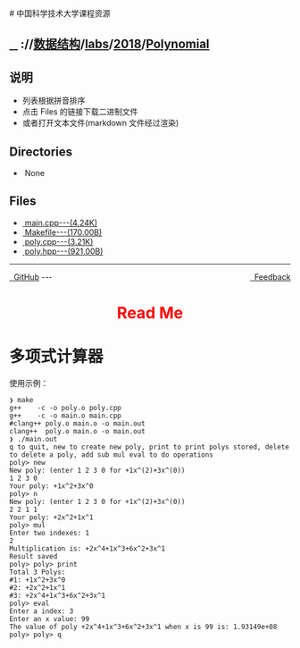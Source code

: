 
<head>
    <meta http-equiv="content-type" content="text/html; charset=utf-8">
    <link rel="stylesheet" href="https://use.fontawesome.com/releases/v5.8.1/css/all.css" integrity="sha384-50oBUHEmvpQ+1lW4y57PTFmhCaXp0ML5d60M1M7uH2+nqUivzIebhndOJK28anvf" crossorigin="anonymous">
    <title> 中国科学技术大学课程资源</title>
</head>
# 中国科学技术大学课程资源

<div>
  <h2>
    <a href="../index.html">&nbsp;&nbsp;<i class="fas fa-backward"></i>&nbsp;</a>
    :/<a href="../../../../index.html"><i class="fas fa-home"></i></a>/<a href="../../../index.html">数据结构</a>/<a href="../../index.html">labs</a>/<a href="../index.html">2018</a>/<a href="index.html">Polynomial</a>
  </h2>
</div>

## 说明
- 列表根据拼音排序
- 点击 Files 的链接下载二进制文件
- 或者打开文本文件(markdown 文件经过渲染)

<h2> Directories &nbsp; <a href="http://downgit.zhoudaxiaa.com/#/home?url=https://github.com/USTC-Resource/USTC-Course/tree/master/数据结构/labs/2018/Polynomial" style="color:red;text-decoration:underline;" target="_black"><i class="fas fa-download"></i></a></h2>

<ul><li><i class="fas fa-meh"></i>&nbsp;None</li></ul>

## Files
<ul><li><a href="https://raw.githubusercontent.com/USTC-Resource/USTC-Course/master/数据结构/labs/2018/Polynomial/main.cpp"><i class="fas fa-file-code"></i>&nbsp;main.cpp---(4.24K)</a></li>
<li><a href="https://raw.githubusercontent.com/USTC-Resource/USTC-Course/master/数据结构/labs/2018/Polynomial/Makefile"><i class="fas fa-file"></i>&nbsp;Makefile---(170.00B)</a></li>
<li><a href="https://raw.githubusercontent.com/USTC-Resource/USTC-Course/master/数据结构/labs/2018/Polynomial/poly.cpp"><i class="fas fa-file-code"></i>&nbsp;poly.cpp---(3.21K)</a></li>
<li><a href="https://raw.githubusercontent.com/USTC-Resource/USTC-Course/master/数据结构/labs/2018/Polynomial/poly.hpp"><i class="fas fa-file"></i>&nbsp;poly.hpp---(921.00B)</a></li></ul>

---
<div style="text-decration:underline;display:inline">
  <a href="https://github.com/USTC-Resource/USTC-Course.git" target="_blank" rel="external"><i class="fab fa-github"></i>&nbsp; GitHub</a>
  <a href="mailto:&#122;huheqin1@gmail.com?subject=反馈与建议" style="float:right" target="_blank" rel="external"><i class="fas fa-envelope"></i>&nbsp; Feedback</a>
</div>
---

<h1 style="color:red;text-align:center;">Read Me</h1>

<h1 id="_1">多项式计算器</h1>
<p>使用示例：</p>
<pre class="codehilite"><code>❯ make
g++    -c -o poly.o poly.cpp
g++    -c -o main.o main.cpp
#clang++ poly.o main.o -o main.out
clang++  poly.o main.o -o main.out
❯ ./main.out
q to quit, new to create new poly, print to print polys stored, delete to delete a poly, add sub mul eval to do operations
poly&gt; new
New poly: (enter 1 2 3 0 for +1x^(2)+3x^(0))
1 2 3 0
Your poly: +1x^2+3x^0
poly&gt; n
New poly: (enter 1 2 3 0 for +1x^(2)+3x^(0))
2 2 1 1
Your poly: +2x^2+1x^1
poly&gt; mul
Enter two indexes: 1
2
Multiplication is: +2x^4+1x^3+6x^2+3x^1
Result saved
poly&gt; poly&gt; print
Total 3 Polys: 
#1: +1x^2+3x^0
#2: +2x^2+1x^1
#3: +2x^4+1x^3+6x^2+3x^1
poly&gt; eval
Enter a index: 3
Enter an x value: 99
The value of poly +2x^4+1x^3+6x^2+3x^1 when x is 99 is: 1.93149e+08
poly&gt; poly&gt; q</code></pre>

